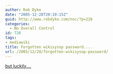```yaml
---
author: Rob Dyke
date: "2005-12-28T20:10:15Z"
guid: http://www.robdyke.com/noc/?p=228
categories:
  - No Overall Control
id: 726
tags:
- mediawiki
title: Forgotten wikisysop password....
url: /2005/12/28/forgotten-wikisysop-password/
---
```

[but luckily....](http://meta.wikimedia.org/wiki/User_rights#Changing_user_groups_manually_in_the_database)